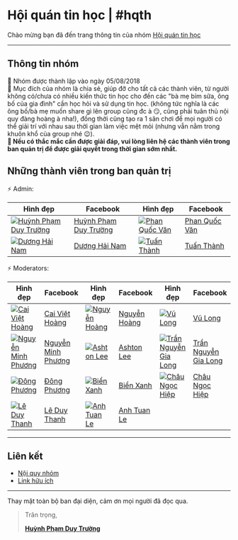 # Hội quán tin học \| \#hqth

Chào mừng bạn đã đến trang thông tin của nhóm [Hội quán tin học](https://fb.com/groups/hoiquantinhoc/)

---

## Thông tin nhóm

:small_orange_diamond: Nhóm được thành lập vào ngày 05/08/2018  
:small_orange_diamond: Mục đích của nhóm là chia sẻ, giúp đỡ cho tất cả các thành viên, từ người không có/chưa có nhiều kiến thức tin học cho đến các "bà mẹ bỉm sữa, ông bố của gia đình" cần học hỏi và sử dụng tin học. (không tức nghĩa là các ông bố/bà mẹ muốn share gì lên group cũng đc à :smirk:, cũng phải tuân thủ nội quy đàng hoàng à nha!), đồng thời cũng tạo ra 1 sân chơi để mọi người có thể giải trí với nhau sau thời gian làm việc mệt mỏi (nhưng vẫn nằm trong khuôn khổ của group nhé :wink:).  
**:small_orange_diamond: Nếu có thắc mắc cần được giải đáp, vui lòng liên hệ các thành viên trong ban quản trị để được giải quyết trong thời gian sớm nhất.**

## Những thành viên trong ban quản trị

:zap: Admin\:  

Hình đẹp | Facebook | Hình đẹp | Facebook
---------|----------|----------|---------
[![Huỳnh Phạm Duy Trường](https://graph.facebook.com/100003406471977/picture)](https://www.facebook.com/100003406471977) | [Huỳnh Phạm Duy Trường](https://www.facebook.com/100003406471977) | [![Phan Quốc Văn](https://graph.facebook.com/100000255969597/picture)](https://www.facebook.com/phanquocvan) | [Phan Quốc Văn](https://www.facebook.com/phanquocvan)
[![Dương Hải Nam](https://graph.facebook.com/100003601445063/picture)](https://www.facebook.com/duonghai.nam.1980) | [Dương Hải Nam](https://www.facebook.com/duonghai.nam.1980) | [![Tuấn Thành](https://graph.facebook.com/100001411920008/picture)](https://www.facebook.com/tuanthanh1502) | [Tuấn Thành](https://www.facebook.com/tuanthanh1502)

:zap: Moderators\:

Hình đẹp | Facebook | Hình đẹp | Facebook | Hình đẹp | Facebook
---------|----------|----------|----------|----------|---------
[![Cai Việt Hoàng](https://graph.facebook.com/100003134678287/picture)](https://www.facebook.com/cvhoangpt) | [Cai Việt Hoàng](https://www.facebook.com/cvhoangpt) | [![Nguyễn Hoàng](https://graph.facebook.com/100025632130254/picture)](https://www.facebook.com/hotrowindow) | [Nguyễn Hoàng](https://www.facebook.com/hotrowindow) | [![Vũ Long](https://graph.facebook.com/100013510368089/picture)](https://www.facebook.com/socbay66) | [Vũ Long](https://www.facebook.com/socbay66)
[![Nguyễn Minh Phương](https://graph.facebook.com/100003978645691/picture)](https://www.facebook.com/minhphuong.0210) | [Nguyễn Minh Phương](https://www.facebook.com/minhphuong.0210) | [![Ashton Lee](https://graph.facebook.com/100017002208953/picture)](https://www.facebook.com/AshtonLee.IT) | [Ashton Lee](https://www.facebook.com/AshtonLee.IT) | [![Trần Nguyễn Gia Long](https://graph.facebook.com/100015318524559/picture)](https://www.facebook.com/vuatrieunguyen) | [Trần Nguyễn Gia Long](https://www.facebook.com/vuatrieunguyen)
[![Đông Phương](https://graph.facebook.com/100003735621335/picture)](https://www.facebook.com/dongphuong2102) | [Đông Phương](https://www.facebook.com/dongphuong2102) | [![Biển Xanh](https://graph.facebook.com/100003922455895/picture)](https://www.facebook.com/bien.xanh.3158) | [Biển Xanh](https://www.facebook.com/bien.xanh.3158) | [![Châu Ngọc Hiệp](https://graph.facebook.com/100002894748236/picture)](https://www.facebook.com/hiepchau96) | [Châu Ngọc Hiệp](https://www.facebook.com/hiepchau96)
[![Lê Duy Thanh](https://graph.facebook.com/100000499607136/picture)](https://www.facebook.com/duythanh.le.182) | [Lê Duy Thanh](https://www.facebook.com/duythanh.le.182) | [![Anh Tuan Le](https://graph.facebook.com/100000136458267/picture)](https://www.facebook.com/anhtuanle.ktc) | [Anh Tuan Le](https://www.facebook.com/anhtuanle.ktc)

---

## Liên kết

+ [Nội quy nhóm](./noiquy)
+ [Link hữu ích](./linkhuuich)

---

Thay mặt toàn bộ ban đại diện, cảm ơn mọi người đã đọc qua.

> Trân trọng,  
>  
> **[Huỳnh Phạm Duy Trường](https://www.facebook.com/100003406471977)**